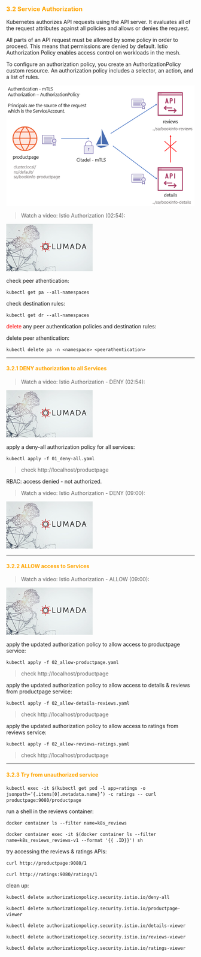 ### <font color='orange'> 3.2 Service Authorization </font>
Kubernetes authorizes API requests using the API server. It evaluates all of the request attributes against all policies and allows or denies the request.  

All parts of an API request must be allowed by some policy in order to proceed. This means that permissions are denied by default.
Istio Authorization Policy enables access control on workloads in the mesh.  

To configure an authorization policy, you create an AuthorizationPolicy custom resource. An authorization policy includes a selector, an action, and a list of rules.

![Istio - Authorization](./img/bookinfo-authorization.png)

> Watch a video: Istio Authorization (02:54):  

[![Istio Authorization](./img/lumada.png)](https://youtu.be/dg9SJrMh5o8 "istio authorization")

check peer athentication:
```
kubectl get pa --all-namespaces
```
check destination rules:
```
kubectl get dr --all-namespaces
```

<font color="red"> delete </font>any peer authentication policies and destination rules:  

delete peer athentication:
```
kubectl delete pa -n <namespace> <peerathentication>
```
---

#### <font color='orange'> 3.2.1 DENY authorization to all Services </font>

> Watch a video: Istio Authorization - DENY (02:54):  

[![Istio Authorization - DENY](./img/lumada.png)](https://youtu.be/dg9SJrMh5o8 "istio authorization - DENY")

apply a deny-all authorization policy for all services:
```
kubectl apply -f 01_deny-all.yaml
```

> check http://localhost/productpage  

RBAC: access denied - not authorized.  

> Watch a video: Istio Authorization - DENY (09:00):  

[![Istio Authorization - DENY ALL](./img/lumada.png)](https://youtu.be/j3Mz0LS5U2s "istio authorization")

---

#### <font color='orange'>3.2.2 ALLOW access to Services </font>

> Watch a video: Istio Authorization - ALLOW (09:00):  

[![Istio Authorization - DENY ALL](./img/lumada.png)](https://youtu.be/j3Mz0LS5U2s "istio authorization")

apply the updated authorization policy to allow access to productpage service:
```
kubectl apply -f 02_allow-productpage.yaml
```
> check http://localhost/productpage  

apply the updated authorization policy to allow access to details & reviews from productpage service:
```
kubectl apply -f 02_allow-details-reviews.yaml
```
> check http://localhost/productpage  

apply the updated authorization policy to allow access to ratings from reviews service:
```
kubectl apply -f 02_allow-reviews-ratings.yaml
```
> check http://localhost/productpage  
---

#### <font color='orange'> 3.2.3 Try from unauthorized service </font>
```
kubectl exec -it $(kubectl get pod -l app=ratings -o jsonpath=’{.items[0].metadata.name}’) -c ratings -- curl productpage:9080/productpage
```


run a shell in the reviews container:
```
docker container ls --filter name=k8s_reviews
```
```
docker container exec -it $(docker container ls --filter name=k8s_reviews_reviews-v1 --format '{{ .ID}}') sh
```
try accessing the reviews & ratings APIs:
```
curl http://productpage:9080/1
```
```
curl http://ratings:9080/ratings/1
```

clean up:
```
kubectl delete authorizationpolicy.security.istio.io/deny-all
```
```
kubectl delete authorizationpolicy.security.istio.io/productpage-viewer
```
```
kubectl delete authorizationpolicy.security.istio.io/details-viewer
```
```
kubectl delete authorizationpolicy.security.istio.io/reviews-viewer
```
```
kubectl delete authorizationpolicy.security.istio.io/ratings-viewer
```